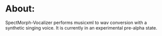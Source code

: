 About:
======
SpectMorph-Vocalizer performs musicxml to wav conversion with a synthetic 
singing voice. It is currently in an experimental pre-alpha state.
